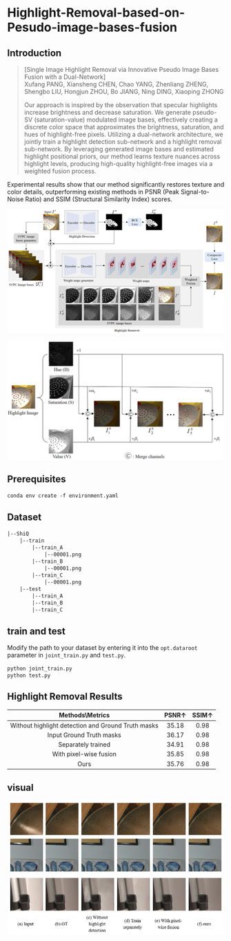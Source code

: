 # Highlight-Removal-based-on-Pesudo-image-bases-fusion

## Introduction
> [Single Image Highlight Removal via Innovative Pseudo Image Bases Fusion with a Dual-Network]\
 Xufang PANG, Xiansheng CHEN, Chao YANG, Zhenliang ZHENG, Shengbo LIU, Hongjun ZHOU, Bo JIANG, Ning DING, Xiaoping ZHONG
>
> Our approach is inspired by the observation that specular highlights increase brightness and decrease saturation. We generate pseudo-SV (saturation-value) modulated image bases, effectively creating a discrete color space that approximates the brightness, saturation, and hues of highlight-free pixels. Utilizing a dual-network architecture, we jointly train a highlight detection sub-network and a highlight removal sub-network. By leveraging generated image bases and estimated highlight positional priors, our method learns texture nuances across highlight levels, producing high-quality highlight-free images via a weighted fusion process.

Experimental results show that our method significantly restores texture and color details, outperforming existing methods in PSNR (Peak Signal-to-Noise Ratio) and SSIM (Structural Similarity Index) scores.

<p align="left">
  <img width=720" src="fig\framework.png">
</p>

<p align="left">
  <img width=720" src="fig\image_bases.png">
</p>


## Prerequisites
```
conda env create -f environment.yaml
```
## Dataset
```
|--ShiQ
    |--train
        |--train_A
            |--00001.png
        |--train_B
            |--00001.png
        |--train_C
            |--00001.png
    |--test
        |--train_A
        |--train_B
        |--train_C
```

## train and test
Modify the path to your dataset by entering it into the `opt.dataroot` parameter in `joint_train.py` and `test.py`.
```
python joint_train.py
python test.py
```

## Highlight Removal Results
| Methods\Metrics  | PSNR↑ | SSIM↑ | 
| :----: | :-----: | :------: |
|Without highlight detection and Ground Truth masks|35.18|	0.98|
|Input Ground Truth masks|	36.17|	0.98|
|Separately trained|        34.91|	0.98|
|With pixel-wise fusion|	35.85|	0.98|
|Ours|                      35.76|	0.98|

## visual 

<p align="left">
  <img width=720" src="fig\visual.png">
</p>
